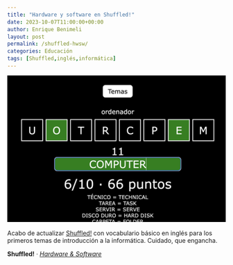 ```yaml
---
title: "Hardware y software en Shuffled!"
date: 2023-10-07T11:00:00+00:00
author: Enrique Benimeli
layout: post
permalink: /shuffled-hwsw/
categories: Educación
tags: [Shuffled,inglés,informática]
---
```


[![image](assets/images/posts/2023/10/shuffled_computer.png)](https://bit.ly/shuffled-hwsw)

Acabo de actualizar [Shuffled!](https://bit.ly/shuffled-hwsw) con vocabulario básico en inglés para los primeros temas de introducción a la informática. Cuidado, que engancha.

**Shuffled!** · [*Hardware & Software*](https://bit.ly/shuffled-hwsw)